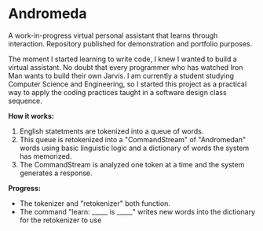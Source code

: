 # Andromeda
A work-in-progress virtual personal assistant that learns through interaction. Repository published for demonstration and portfolio purposes. 

The moment I started learning to write code, I knew I wanted to build a virtual assistant. No doubt that every programmer who has watched Iron Man wants to build their own Jarvis. I am currently a student studying Computer Science and Engineering, so I started this project as a practical way to apply the coding practices taught in a software design class sequence. 

**How it works:**
1. English statetments are tokenized into a queue of words. 
2. This queue is retokenized into a "CommandStream" of "Andromedan" words using basic linguistic logic and a dictionary of words the system has memorized.
3. The CommandStream is analyzed one token at a time and the system generates a response. 

**Progress:**
- The tokenizer and "retokenizer" both function. 
- The command "learn: _____ is _____" writes new words into the dictionary for the retokenizer to use
